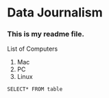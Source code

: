 # **Data Journalism**
### This is my readme file.
List of Computers
1. Mac
2. PC
3. Linux

```
SELECT* FROM table
```

